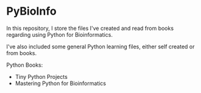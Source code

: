 # PyBioInfo
In this repository, I store the files I've created and read from books regarding using Python for Bioinformatics.  

I've also included some general Python learning files, either self created or from books.  

Python Books:
- Tiny Python Projects
- Mastering Python for Bioinformatics
